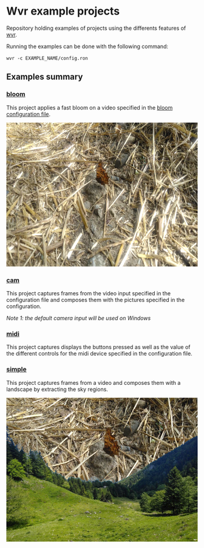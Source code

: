 # Wvr example projects
Repository holding examples of projects using the differents features of [wvr](https://github.com/gurkeclub/wvr).

Running the examples can be done with the following command:
```
wvr -c EXAMPLE_NAME/config.ron
```

## Examples summary

### [bloom](bloom/)
This project applies a fast bloom on a video specified in the [bloom configuration file](bloom/config.ron).

![Bloom example screenshot](bloom/screenshot.jpg)

### [cam](cam)
This project captures frames from the video input specified in the configuration file and composes them with the pictures specified in the configuration.

_Note 1: the default camera input will be used on Windows_

### [midi](midi)
This project captures displays the buttons pressed as well as the value of the different controls for the midi device specified in the configuration file.

### [simple](simple)
This project captures frames from a video and composes them with a landscape by extracting the sky regions.

![Bloom example screenshot](simple/screenshot.jpg)